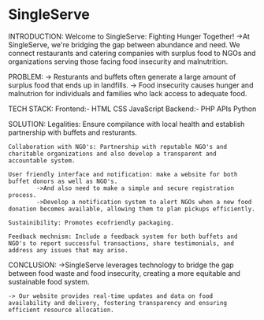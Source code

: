 # SingleServe

INTRODUCTION:
    Welcome to SingleServe: Fighting Hunger Together!
    ->At SingleServe, we're bridging the gap between abundance and need. We connect restaurants and catering companies with surplus food to NGOs and organizations serving those facing food insecurity and malnutrition.


PROBLEM:
    -> Resturants and buffets often generate a large amount of surplus food that ends up in landfills.
    -> Food insecurity causes hunger and malnutrion for individuals and families who lack access to adequate food. 

TECH STACK:
    Frontend:-
        HTML
        CSS 
        JavaScript
    Backend:-
        PHP
        APIs
        Python

SOLUTION:
    Legalities: Ensure compilance with local health and establish partnership with buffets and resturants.
    
    Collaboration with NGO's: Partnership with reputable NGO's and charitable organizations and also develop a transparent and accountable system.

    User friendly interface and notification: make a website for both buffet donors as well as NGO's.
            ->And also need to make a simple and secure registration process.
            ->Develop a notification system to alert NGOs when a new food donation becomes available, allowing them to plan pickups efficiently.

    Sustainibility: Promotes ecofriendly packaging.

    Feedback mechnism: Include a feedback system for both buffets and NGO's to report successful transactions, share testimonials, and address any issues that may arise.

CONCLUSION:
    ->SingleServe leverages technology to bridge the gap between food waste and food insecurity, creating a more equitable and sustainable food system.

    -> Our website provides real-time updates and data on food availability and delivery, fostering transparency and ensuring efficient resource allocation.



